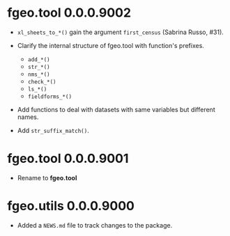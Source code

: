 # fgeo.tool 0.0.0.9002

* `xl_sheets_to_*()` gain the argument `first_census` (Sabrina Russo, #31).

* Clarify the internal structure of fgeo.tool with function's prefixes.
    * `add_*()`
    * `str_*()`
    * `nms_*()`
    * `check_*()`
    * `ls_*()`
    * `fieldforms_*()`
* Add functions to deal with datasets with same variables but different names.
* Add `str_suffix_match()`.

# fgeo.tool 0.0.0.9001

* Rename to __fgeo.tool__

# fgeo.utils 0.0.0.9000

* Added a `NEWS.md` file to track changes to the package.
